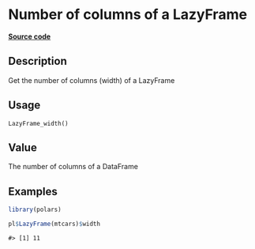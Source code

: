 

# Number of columns of a LazyFrame

[**Source code**](https://github.com/pola-rs/r-polars/tree/8387e0a88c6889e6449b053999aada405c241066/R/lazyframe__lazy.R#L1413)

## Description

Get the number of columns (width) of a LazyFrame

## Usage

<pre><code class='language-R'>LazyFrame_width()
</code></pre>

## Value

The number of columns of a DataFrame

## Examples

``` r
library(polars)

pl$LazyFrame(mtcars)$width
```

    #> [1] 11
